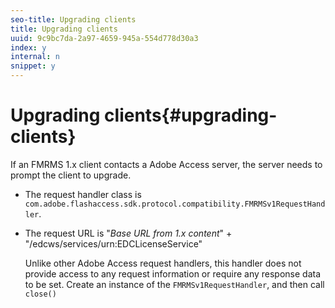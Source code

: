 ```yaml
---
seo-title: Upgrading clients
title: Upgrading clients
uuid: 9c9bc7da-2a97-4659-945a-554d778d30a3
index: y
internal: n
snippet: y
---
```


# Upgrading clients{#upgrading-clients}

If an FMRMS 1.x client contacts a Adobe Access server, the server needs to prompt the client to upgrade.

* The request handler class is `com.adobe.flashaccess.sdk.protocol.compatibility.FMRMSv1RequestHandler`. 
* The request URL is "*Base URL from 1.x content*" + "/edcws/services/urn:EDCLicenseService"

  Unlike other Adobe Access request handlers, this handler does not provide access to any request information or require any response data to be set. Create an instance of the `FMRMSv1RequestHandler`, and then call `close()`

